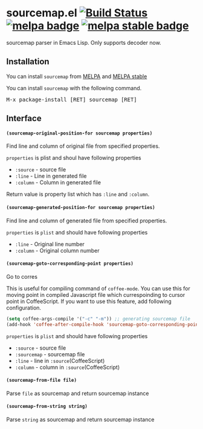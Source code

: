 # sourcemap.el [![Build Status](https://travis-ci.org/syohex/emacs-sourcemap.svg)](https://travis-ci.org/syohex/emacs-sourcemap) [![melpa badge][melpa-badge]][melpa-link] [![melpa stable badge][melpa-stable-badge]][melpa-stable-link]

sourcemap parser in Emacs Lisp.
Only supports decoder now.


## Installation

You can install `sourcemap` from [MELPA](https://melpa.org/) and [MELPA stable](https://stable.melpa.org)

You can install `sourcemap` with the following command.

<kbd>M-x package-install [RET] sourcemap [RET]</kbd>


## Interface

#### `(sourcemap-original-position-for sourcemap properties)`

Find line and column of original file from specified properties.

`properties` is plist and shoul have following properties
- `:source` - source file
- `:line` - Line in generated file
- `:column` - Column in generated file

Return value is property list which has `:line` and `:column`.


#### `(sourcemap-generated-position-for sourcemap properties)`

Find line and column of generated file from specified properties.

`properties` is `plist` and should have following properties
- `:line` - Original line number
- `:column` - Original column number


#### `(sourcemap-goto-corresponding-point properties)`

Go to corres

This is useful for compiling command of `coffee-mode`.
You can use this for moving point in compiled Javascript file which
currespoinding to cursor point in CoffeeScript. If you want to use
this feature, add following configuration.

```lisp
(setq coffee-args-compile '("-c" "-m")) ;; generating sourcemap file
(add-hook 'coffee-after-compile-hook 'sourcemap-goto-corresponding-point)
```

`properties` is `plist` and should have following properties
- `:source` - source file
- `:sourcemap` - sourcemap file
- `:line` - line in `:source`(CoffeeScript)
- `:column` - column in `:source`(CoffeeScript)


#### `(sourcemap-from-file file)`

Parse `file` as sourcemap and return sourcemap instance

#### `(sourcemap-from-string string)`

Parse `string` as sourcemap and return sourcemap instance

[melpa-link]: https://melpa.org/#/sourcemap
[melpa-stable-link]: https://stable.melpa.org/#/sourcemap
[melpa-badge]: https://melpa.org/packages/sourcemap-badge.svg
[melpa-stable-badge]: https://stable.melpa.org/packages/sourcemap-badge.svg
